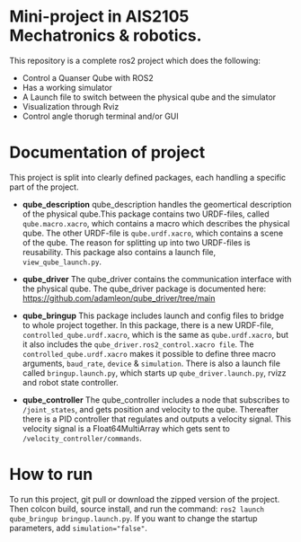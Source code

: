
# Mini-project in AIS2105 Mechatronics & robotics.

This repository is a complete ros2 project which does the following:

- Control a Quanser Qube with ROS2
- Has a working simulator
- A Launch file to switch between the physical qube and the simulator
- Visualization through Rviz
- Control angle thorugh terminal and/or GUI

# Documentation of project

This project is split into clearly defined packages, each handling a specific part of the project.

- **qube_description**
qube_description handles the geomertical description of the physical qube.This package contains two URDF-files, called `qube.macro.xacro`, which contains a macro which describes the physical qube. The other URDF-file is `qube.urdf.xacro`, which contains a scene of the qube. The reason for splitting up into two URDF-files is reusability. This package also contains a launch file, `view_qube_launch.py`.

- **qube_driver**
The qube_driver contains the communication interface with the physical qube.
The qube_driver package is documented here: https://github.com/adamleon/qube_driver/tree/main

- **qube_bringup**
This package includes launch and config files to bridge to whole project together. In this package, there is a new URDF-file, `controlled_qube.urdf.xacro`, which is the same as `qube.urdf.xacro`, but it also includes the `qube_driver.ros2_control.xacro file`. The `controlled_qube.urdf.xacro` makes it possible to define three macro arguments, `baud_rate`, `device` & `simulation`. There is also a launch file called `bringup.launch.py`, which starts up `qube_driver.launch.py`, rvizz and robot state controller.

- **qube_controller**
The qube_controller includes a node that subscribes to `/joint_states`, and gets position and velocity to the qube. Thereafter there is a PID controller that regulates and outputs a velocity signal. This velocity signal is a Float64MultiArray which gets sent to `/velocity_controller/commands`.

# How to run
To run this project, git pull or download the zipped version of the project. Then colcon build, source install, and run the command: `ros2 launch qube_bringup bringup.launch.py`. If you want to change the startup parameters, add `simulation="false"`.

